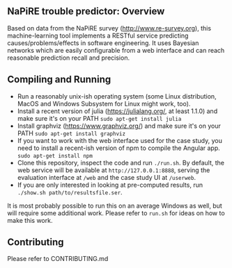 NaPiRE trouble predictor:  Overview
------------------------------------

Based on data from the NaPiRE survey (http://www.re-survey.org), this machine-learning tool implements a RESTful service predicting causes/problems/effects in software engineering. It uses Bayesian networks which are easily configurable from a web interface and can reach reasonable prediction recall and precision.

Compiling and Running
----------------------

* Run a reasonably unix-ish operating system (some Linux distribution, MacOS and Windows Subsystem for Linux might work, too).
* Install a recent version of julia (https://julialang.org/, at least 1.1.0) and make sure it's on your PATH
`sudo apt-get install julia`
* Install graphviz (https://www.graphviz.org/) and make sure it's on your PATH
`sudo apt-get install graphviz`
* If you want to work with the web interface used for the case study, you need to install a recent-ish version of npm to compile the Angular app.
`sudo apt-get install npm`
* Clone this repository, inspect the code and run `./run.sh`. By default, the web service will be available at `http://127.0.0.1:8888`, serving the evaluation interface at `/web` and the case study UI at `/userweb`.
* If you are only interested in looking at pre-computed results, run `./show.sh path/to/resultsfile.ser`.

It is most probably possible to run this on an average Windows as well, but will require some additional work. Please refer to `run.sh` for ideas on how to make this work.

Contributing
-------------

Please refer to CONTRIBUTING.md
